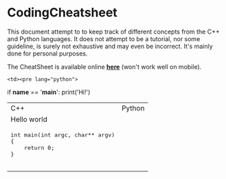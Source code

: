 # CodingCheatsheet

This document attempt to to keep track of different concepts from the C++ and Python languages. It does not attempt to be a tutorial, nor some guideline, is surely not exhaustive and may even be incorrect. It's mainly done for personal purposes.

The CheatSheet is available online **[here](http://e-pot.xyz/CodingCheatsheet/)** (won't work well on mobile).

<table>
  <tr>
    <td>C++</td> <td>Python</td>
  </tr>

  <tr>
    <td colspan="2">Hello world</td>
  </tr>
  <tr>
    <td><pre lang="cpp">
int main(int argc, char** argv)
{
    return 0;
}
    </pre></td>

    <td><pre lang="python">
if __name__ == '__main__':
    print('Hi!')
    </pre></td>
  </tr>
</table>
